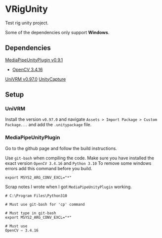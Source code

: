 # VRigUnity
Test rig unity project.

Some of the dependencies only support **Windows**.

## Dependencies
[MediaPipeUnityPlugin v0.9.1](https://github.com/homuler/MediaPipeUnityPlugin)
+ [OpenCV 3.4.16](https://opencv.org/releases/)

[UniVRM v0.97.0](https://github.com/vrm-c/UniVRM)
[UnityCapture](https://github.com/schellingb/UnityCapture)

## Setup

### UniVRM
Install the version `v0.97.0` and navigate `Assets > Import Package > Custom Package...` and add the `.unitypackage` file.

### MediaPipeUnityPlugin
Go to the github page and follow the build instructions.

Use `git-bash` when compiling the code.
Make sure you have installed the exact version `OpenCV 3.4.16` and `Python 3.10`
To remove some windows errors add this command before you build.
```shell
export MSYS2_ARG_CONV_EXCL="*"
```

Scrap notes I wrote when I got `MediaPipeUnityPlugin` working.

```
# C:\Program Files\Python310

# Must use git-bash for 'cp' command

# Must type in git-bash
export MSYS2_ARG_CONV_EXCL="*"

# Must use
OpenCV – 3.4.16
```